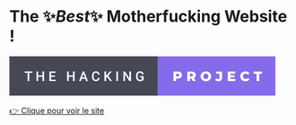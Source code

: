 # The ✨*Best*✨ Motherfucking Website !
[![THP Badge](https://raw.githubusercontent.com/Beygs/Beygs/main/assets/the-hacking-project-badge.svg)](https://www.thehackingproject.org/)

[👉 Clique pour voir le site](https://jeaneustachedeveloppeur.github.io/BestMotherFuckingWebsite/)
